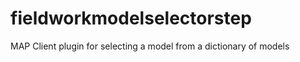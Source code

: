 fieldworkmodelselectorstep
========================

MAP Client plugin for selecting a model from a dictionary of models
